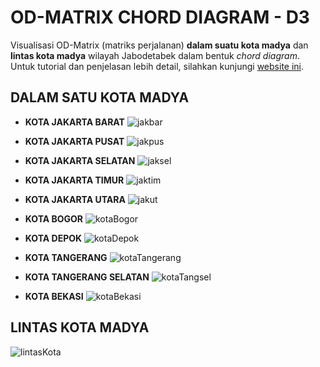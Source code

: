 # OD-MATRIX CHORD DIAGRAM - D3
Visualisasi OD-Matrix (matriks perjalanan) **dalam suatu kota madya** dan **lintas kota madya** wilayah Jabodetabek dalam bentuk _chord diagram_. Untuk tutorial dan penjelasan  lebih detail, silahkan kunjungi [website ini](https://www.visualcinnamon.com/2016/06/orientation-gradient-d3-chord-diagram).


## DALAM SATU KOTA MADYA
* **KOTA JAKARTA BARAT**
![jakbar](https://user-images.githubusercontent.com/48954802/77762053-8269ba00-706b-11ea-8198-8141cfbd1923.png)

* **KOTA JAKARTA PUSAT**
![jakpus](https://user-images.githubusercontent.com/48954802/77220669-11129e80-6b75-11ea-94c9-47e20b735d8a.png)

* **KOTA JAKARTA SELATAN**
![jaksel](https://user-images.githubusercontent.com/48954802/77220673-18d24300-6b75-11ea-8c14-4266f2abeedd.png)

* **KOTA JAKARTA TIMUR**
![jaktim](https://user-images.githubusercontent.com/48954802/77220675-1e2f8d80-6b75-11ea-8dec-50dbabf7475f.png)

* **KOTA JAKARTA UTARA**
![jakut](https://user-images.githubusercontent.com/48954802/77220676-24256e80-6b75-11ea-854a-f1c324bdab95.png)

* **KOTA BOGOR**
![kotaBogor](https://user-images.githubusercontent.com/48954802/77220684-2e476d00-6b75-11ea-9d52-539555eecfb5.png)

* **KOTA DEPOK**
![kotaDepok](https://user-images.githubusercontent.com/48954802/77220687-30113080-6b75-11ea-9d10-7471917208d6.png)

* **KOTA TANGERANG**
![kotaTangerang](https://user-images.githubusercontent.com/48954802/77220688-343d4e00-6b75-11ea-9607-b5c17594f25d.png)

* **KOTA TANGERANG SELATAN**
![kotaTangsel](https://user-images.githubusercontent.com/48954802/77220690-3a332f00-6b75-11ea-9a3c-cbcc5d1009d0.png)

* **KOTA BEKASI**
![kotaBekasi](https://user-images.githubusercontent.com/48954802/77220678-28518c00-6b75-11ea-8c27-3d75ab644afb.png)


## LINTAS KOTA MADYA
![lintasKota](https://user-images.githubusercontent.com/48954802/77239191-43baa680-6c0a-11ea-80b1-8b770bb589de.png)

